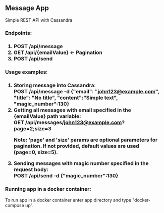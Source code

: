 ## **Message App**

Simple REST API with Cassandra

  <h3>Endpoints:<h3>
  
  1) **POST** /api/message
  2) **GET** /api/{emailValue} <- Pagination
  3) **POST** /api/send
  
  <h3>Usage examples:<h3>
  
  1) Storing message into Cassandra:
     <br>POST /api/message -d {"email": "john123@example.com", "title": "No title", "content":"Simple text", "magic_number":130}
  2) Getting all messages with email specified in the {emailValue} path variable: 
  <br>GET /api/messages/john123@example.com?page=2;size=3
      <p>Note: 'page' and 'size' params are optional parameters for pagination. If not provided,
      default values are used (page=0, size=5).</p>
  3) Sending messages with magic number specified in the request body:
    <br>POST /api/send -d {"magic_number":130}
    
### Running app in a docker container:
To run app in a docker container enter app directory and type
"docker-compose up".
